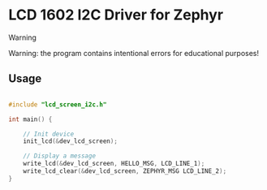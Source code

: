 # LCD 1602 I2C Driver for Zephyr

> [!WARNING]
> Warning: the program contains intentional errors for educational purposes!

## Usage

```c

#include "lcd_screen_i2c.h"

int main() {

    // Init device
    init_lcd(&dev_lcd_screen);

    // Display a message
    write_lcd(&dev_lcd_screen, HELLO_MSG, LCD_LINE_1);
    write_lcd_clear(&dev_lcd_screen, ZEPHYR_MSG LCD_LINE_2);
}
```
